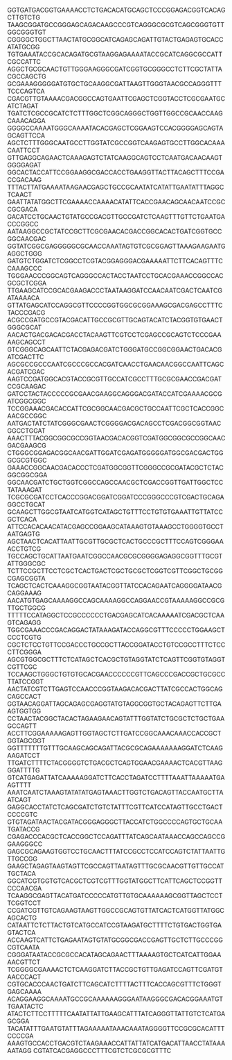 GGTGATGACGGTGAAAACCTCTGACACATGCAGCTCCCGGAGACGGTCACAGCTTGTCTG
TAAGCGGATGCCGGGAGCAGACAAGCCCGTCAGGGCGCGTCAGCGGGTGTTGGCGGGTGT
CGGGGCTGGCTTAACTATGCGGCATCAGAGCAGATTGTACTGAGAGTGCACCATATGCGG
TGTGAAATACCGCACAGATGCGTAAGGAGAAAATACCGCATCAGGCGCCATTCGCCATTC
AGGCTGCGCAACTGTTGGGAAGGGCGATCGGTGCGGGCCTCTTCGCTATTACGCCAGCTG
GCGAAAGGGGGATGTGCTGCAAGGCGATTAAGTTGGGTAACGCCAGGGTTTTCCCAGTCA
CGACGTTGTAAAACGACGGCCAGTGAATTCGAGCTCGGTACCTCGCGAATGCATCTAGAT
TGATCTCGCCGCATCTCTTTGGCTCGGCAGGGCTGGTTGGCCGCAACCAAGCAAACAGGA
GGGGCCAAAATGGGCAAAATACACGAGCTCGGAAGTCCACGGGGAGCAGTAGCAGTTCCA
AGCTCTTTGGGCAATGCCTTGGTATCGCCGGTCAAGAGTGCCTTGGCACAAACAATTCCT
GTTGAGGCAGAACTCAAAGAGTCTATCAAGGCAGTCCTCAATGACAACAAGTGGGGAGAT
GGCACTACCATTCCGGAAGGCGACCACCTGAAGGTTACTTACAGCTTTCCGACCGACAAG
TTTACTTATGAAAATAAGAACGAGCTGCCGCAATATCATATTGAATATTTAGGCTCAACT
GAATTATATGGCTTCGAAAACCAAAACATATTCACCGAACAGCAACAATCCGCCGCGACA
GACATCCTGCAACTGTATGCCGACGTTGCCGATCTCAAGTTTGTTCTGAATGACCCGGCC
AATAAGGCCGCTATCCGCTTCGCGAACACGACCGGCACACTGATCGGTGCCGGCAACGAC
GGTATCGGCGAGGGGGCGCAACCAAATAGTGTCGCGGAGTTAAAGAAGAATGAGGCTGGG
GATGTCTGGATCTCGGCCTCGTACGGAGGGACGAAAAATTCTTCACAGTTTCCAAAGCCC
TGGGAACCCGGCAGTCAGGGCCACTACCTAATCCTGCACGAAACCGGCCACGCGCTCGGA
TTGAAGCATCCGCACGAAGACCCTAATAAGGATCCAACAATCGACTCAATCGATAAAACA
GTTATGAGCATCCAGGCGTTCCCCGGTGGCGCGGAAAGCGACGAGCCTTTCTACCCGACG
ACGCCGATGCCGTACGACATTGCCGCGTTGCAGTACATCTACGGTGTGAACTGGGCGCAT
AACACTGACGACACGACCTACAAGTTCGTCCTCGAGCCGCAGTCTCCCGAAAAGCAGCCT
GTCGGGCAGCAATTCTACGAGACGATCTGGGATGCCGGCGGAACTGACACGATCGACTTC
AGCGCCGCCCAATCGCCCGCCACGATCAACCTGAACAACGGCCAATTCAGCACGATCGAC
AAGTCCGATGGCACGTACCGCGTTGCCATCGCCTTTGCGCGAACCGACGATCCGCAAGAC
GATCCTACTACCCCCGCGAACGAAGGCAGGGACGATACCATCGAAAACGCGATCGGCGGC
TCCGGAAACGACACCATTCGCGGCAACGACGCTGCCAATTCGCTCACCGGCAACGCCGGC
AATGACTATCTATCGGGCGAACTCGGGGACGACAGCCTCGACGGCGGTAACGGCCTGGAT
AAACTTTACGGCGGCGCCGGTAACGACACGGTCGATGGCGGCGCCGGCAACGACGAAGCG
CTGGGCGGAGACGGCAACGATTGGATCGAGATGGGGGATGGCGACGACTGGGCGCGTGGC
GAAACCGGCAACGACACCCTCGATGGCGGTTCGGGCCGCGATACGCTCTACGGCGGCGGA
GGCAACGATCTGCTGGTCGGCCAGCCAACGCTCGACCGGTTGATTGGCTCCTATAAAGAT
TCGCGCGATCCTCACCCGGACGGATCGGATCCCGGGCCCGTCGACTGCAGAGGCCTGCAT
GCAAGCTTGGCGTAATCATGGTCATAGCTGTTTCCTGTGTGAAATTGTTATCCGCTCACA
ATTCCACACAACATACGAGCCGGAAGCATAAAGTGTAAAGCCTGGGGTGCCTAATGAGTG
AGCTAACTCACATTAATTGCGTTGCGCTCACTGCCCGCTTTCCAGTCGGGAAACCTGTCG
TGCCAGCTGCATTAATGAATCGGCCAACGCGCGGGGAGAGGCGGTTTGCGTATTGGGCGC
TCTTCCGCTTCCTCGCTCACTGACTCGCTGCGCTCGGTCGTTCGGCTGCGGCGAGCGGTA
TCAGCTCACTCAAAGGCGGTAATACGGTTATCCACAGAATCAGGGGATAACGCAGGAAAG
AACATGTGAGCAAAAGGCCAGCAAAAGGCCAGGAACCGTAAAAAGGCCGCGTTGCTGGCG
TTTTTCCATAGGCTCCGCCCCCCTGACGAGCATCACAAAAATCGACGCTCAAGTCAGAGG
TGGCGAAACCCGACAGGACTATAAAGATACCAGGCGTTTCCCCCTGGAAGCTCCCTCGTG
CGCTCTCCTGTTCCGACCCTGCCGCTTACCGGATACCTGTCCGCCTTTCTCCCTTCGGGA
AGCGTGGCGCTTTCTCATAGCTCACGCTGTAGGTATCTCAGTTCGGTGTAGGTCGTTCGC
TCCAAGCTGGGCTGTGTGCACGAACCCCCCGTTCAGCCCGACCGCTGCGCCTTATCCGGT
AACTATCGTCTTGAGTCCAACCCGGTAAGACACGACTTATCGCCACTGGCAGCAGCCACT
GGTAACAGGATTAGCAGAGCGAGGTATGTAGGCGGTGCTACAGAGTTCTTGAAGTGGTGG
CCTAACTACGGCTACACTAGAAGAACAGTATTTGGTATCTGCGCTCTGCTGAAGCCAGTT
ACCTTCGGAAAAAGAGTTGGTAGCTCTTGATCCGGCAAACAAACCACCGCTGGTAGCGGT
GGTTTTTTTGTTTGCAAGCAGCAGATTACGCGCAGAAAAAAAGGATCTCAAGAAGATCCT
TTGATCTTTTCTACGGGGTCTGACGCTCAGTGGAACGAAAACTCACGTTAAGGGATTTTG
GTCATGAGATTATCAAAAAGGATCTTCACCTAGATCCTTTTAAATTAAAAATGAAGTTTT
AAATCAATCTAAAGTATATATGAGTAAACTTGGTCTGACAGTTACCAATGCTTAATCAGT
GAGGCACCTATCTCAGCGATCTGTCTATTTCGTTCATCCATAGTTGCCTGACTCCCCGTC
GTGTAGATAACTACGATACGGGAGGGCTTACCATCTGGCCCCAGTGCTGCAATGATACCG
CGAGACCCACGCTCACCGGCTCCAGATTTATCAGCAATAAACCAGCCAGCCGGAAGGGCC
GAGCGCAGAAGTGGTCCTGCAACTTTATCCGCCTCCATCCAGTCTATTAATTGTTGCCGG
GAAGCTAGAGTAAGTAGTTCGCCAGTTAATAGTTTGCGCAACGTTGTTGCCATTGCTACA
GGCATCGTGGTGTCACGCTCGTCGTTTGGTATGGCTTCATTCAGCTCCGGTTCCCAACGA
TCAAGGCGAGTTACATGATCCCCCATGTTGTGCAAAAAAGCGGTTAGCTCCTTCGGTCCT
CCGATCGTTGTCAGAAGTAAGTTGGCCGCAGTGTTATCACTCATGGTTATGGCAGCACTG
CATAATTCTCTTACTGTCATGCCATCCGTAAGATGCTTTTCTGTGACTGGTGAGTACTCA
ACCAAGTCATTCTGAGAATAGTGTATGCGGCGACCGAGTTGCTCTTGCCCGGCGTCAATA
CGGGATAATACCGCGCCACATAGCAGAACTTTAAAAGTGCTCATCATTGGAAAACGTTCT
TCGGGGCGAAAACTCTCAAGGATCTTACCGCTGTTGAGATCCAGTTCGATGTAACCCACT
CGTGCACCCAACTGATCTTCAGCATCTTTTACTTTCACCAGCGTTTCTGGGTGAGCAAAA
ACAGGAAGGCAAAATGCCGCAAAAAAGGGAATAAGGGCGACACGGAAATGTTGAATACTC
ATACTCTTCCTTTTTCAATATTATTGAAGCATTTATCAGGGTTATTGTCTCATGAGCGGA
TACATATTTGAATGTATTTAGAAAAATAAACAAATAGGGGTTCCGCGCACATTTCCCCGA
AAAGTGCCACCTGACGTCTAAGAAACCATTATTATCATGACATTAACCTATAAAAATAGG
CGTATCACGAGGCCCTTTCGTCTCGCGCGTTTC